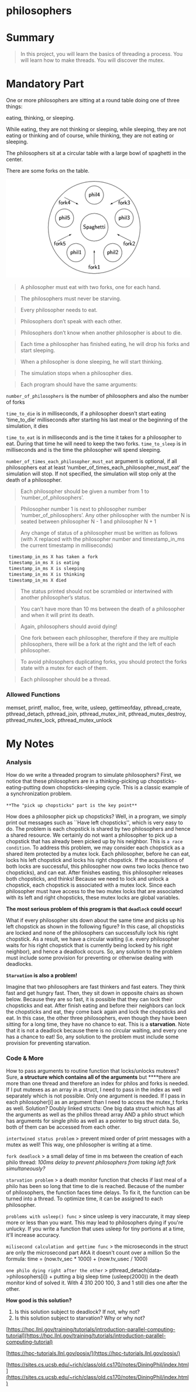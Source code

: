 # philosophers
# Summary

> In this project, you will learn the basics of threading a process. You will learn how to make threads. You will discover the mutex.
> 

# Mandatory Part

One or more philosophers are sitting at a round table doing one of three things: 

eating, thinking, or sleeping.

While eating, they are not thinking or sleeping, while sleeping, they are not eating or thinking and of course, while thinking, they are not eating or sleeping.

The philosophers sit at a circular table with a large bowl of spaghetti in the center.

There are some forks on the table.

![Dining Philosophers](https://github.com/ergunirem/philosophers/blob/master/philos.png?raw=true)

> A philosopher must eat with two forks, one for each hand.
> 

> The philosophers must never be starving.
> 

> Every philosopher needs to eat.
> 

> Philosophers don’t speak with each other.
> 

> Philosophers don’t know when another philosopher is about to die.
> 

> Each time a philosopher has finished eating, he will drop his forks and start sleeping.
> 

> When a philosopher is done sleeping, he will start thinking.
> 

> The simulation stops when a philosopher dies.
> 

> Each program should have the same arguments:
> 

`number_of_philosophers` is the number of philosophers and also the number of forks

`time_to_die` is in milliseconds, if a philosopher doesn’t start eating ’time_to_die’ milliseconds after starting his last meal or the beginning of the simulation, it dies

`time_to_eat` is in milliseconds and is the time it takes for a philosopher to eat. During that time he will need to keep the two forks.
`time_to_sleep` is in milliseconds and is the time the philosopher will spend sleeping.

`number_of_times_each_philosopher_must_eat` argument is optional, if all philosophers eat at least ’number_of_times_each_philosopher_must_eat’ the simulation will stop. If not specified, the simulation will stop only at the death of a philosopher.

> Each philosopher should be given a number from 1 to ’number_of_philosophers’.
> 

> Philosopher number 1 is next to philosopher number ’number_of_philosophers’. Any other philosopher with the number N is seated between philosopher N - 1 and philosopher N + 1
> 

> Any change of status of a philosopher must be written as follows (with X replaced
with the philosopher number and timestamp_in_ms the current timestamp in milliseconds)
> 

```
 timestamp_in_ms X has taken a fork
 timestamp_in_ms X is eating
 timestamp_in_ms X is sleeping
 timestamp_in_ms X is thinking
 timestamp_in_ms X died
```

> The status printed should not be scrambled or intertwined with another philosopher’s status.
> 

> You can’t have more than 10 ms between the death of a philosopher and when it will print its death.
> 

> Again, philosophers should avoid dying!
> 

> One fork between each philosopher, therefore if they are multiple philosophers, there will be a fork at the right and the left of each philosopher.
> 

> To avoid philosophers duplicating forks, you should protect the forks state with a mutex for each of them.
> 

> Each philosopher should be a thread.
> 

### Allowed Functions

memset, printf, malloc, free, write, usleep, gettimeofday, pthread_create, pthread_detach, pthread_join, pthread_mutex_init, pthread_mutex_destroy, pthread_mutex_lock, pthread_mutex_unlock

# My Notes

### Analysis

How do we write a threaded program to simulate philosophers? First, we notice that these philosophers are in a thinking-picking up chopsticks-eating-putting down chopsticks-sleeping cycle. This is a classic example of a synchronization problem.

`**The "pick up chopsticks" part is the key point**` 

How does a philosopher pick up chopsticks? Well, in a program, we simply print out messages such as ``Have left chopsticks'', which is very easy to do. The problem is each chopstick is shared by two philosophers and hence a shared resource. We certainly do not want a philosopher to pick up a chopstick that has already been picked up by his neighbor. This is `a race condition`. To address this problem, we may consider each chopstick as a shared item protected by a mutex lock. Each philosopher, before he can eat, locks his left chopstick and locks his right chopstick. If the acquisitions of both locks are successful, this philosopher now owns two locks (hence two chopsticks), and can eat. After finishes easting, this philosopher releases both chopsticks, and thinks! Because we need to lock and unlock a chopstick, each chopstick is associated with a mutex lock. Since each philosopher must have access to the two mutex locks that are associated with its left and right chopsticks, these mutex locks are global variables.

**The most serious problem of this program is that `deadlock` could occur!**

What if every philosopher sits down about the same time and picks up his left chopstick as shown in the following figure? In this case, all chopsticks are locked and none of the philosophers can successfully lock his right chopstick. As a result, we have a circular waiting (i.e. every philosopher waits for his right chopstick that is currently being locked by his right neighbor), and hence a deadlock occurs. So, any solution to the problem must include some provision for preventing or otherwise dealing with deadlocks.

**`Starvation` is also a problem!**

Imagine that two philosophers are fast thinkers and fast eaters. They think fast and get hungry fast. Then, they sit down in opposite chairs as shown below. Because they are so fast, it is possible that they can lock their chopsticks and eat. After finish eating and before their neighbors can lock the chopsticks and eat, they come back again and lock the chopsticks and eat. In this case, the other three philosophers, even though they have been sitting for a long time, they have no chance to eat. This is a **starvation**. Note that it is not a deadlock because there is no circular waiting, and every one has a chance to eat! So, any solution to the problem must include some provision for preventing starvation.

### Code & More

How to pass arguments to routine function that locks/unlocks mutexes? Sure, **a structure which contains all of the arguments** but ****there are more than one thread and therefore an index for philos and forks is needed. If I put mutexes as an array in a struct, I need to pass in the index as well separately which is not possible. Only one argument is needed. If I pass in each philosopher[i] as an argument than I need to access the mutex_t forks as well. Solution? Doubly linked structs: One big data struct which has all the arguments as well as the phillos thread array AND a philo struct which has arguments for single philo as well as a pointer to big struct data. So, both of them can be accessed from each other.

`intertwined status problem` > prevent mixed order of print messages with a mutex as well! This way, one philosopher is writing at a time.

`fork deadlock` > a small delay of time in ms between the creation of each philo thread:  *100ms delay to prevent philosophers from taking left fork simultaneously?*

`starvation problem` > a death monitor function that checks if last meal of a philo has been so long that time to die is reached. Because of the number of philosophers, the function faces time delays. To fix it, the function can be turned into a thread. To optimize time, it can be assigned to each philosopher.

`problems with usleep() func` >  since usleep is very inaccurate, it may sleep more or less than you want. This may lead to philosophers dying if you're unlucky. If you write a function that uses usleep for tiny portions at a time, it'll increase accuracy.

`milisecond calculation and gettime func` >  the microseconds in the struct are only the microsecond part AKA it doesn't count over a million So the formula: time = (now.tv_sec * 1000) + (now.tv_usec / 1000)

`one philo dying right after the other` > pthread_detach(data->philosophers[i]) + putting a big sleep time (usleep(2000)) in the death monitor kind of solved it. With 4 310 200 100, 3 and 1 still dies one after the other.

**How good is this solution?**

1. Is this solution subject to deadlock? If not, why not?
2. Is this solution subject to starvation? Why or why not?

[https://hpc.llnl.gov/training/tutorials/introduction-parallel-computing-tutorial](https://hpc.llnl.gov/training/tutorials/introduction-parallel-computing-tutorial)

[https://hpc-tutorials.llnl.gov/posix/](https://hpc-tutorials.llnl.gov/posix/)

[https://sites.cs.ucsb.edu/~rich/class/old.cs170/notes/DiningPhil/index.html](https://sites.cs.ucsb.edu/~rich/class/old.cs170/notes/DiningPhil/index.html)
